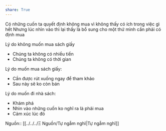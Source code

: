 ```yaml
---  
share: True  
---  
```

Có những cuốn ta quyết định không mua vì không thấy có ích trong việc gì hết Nhưng lúc nhìn vào thì lại thấy là bổ sung cho một thứ mình cần phải có định mua  
  
Lý do không muốn mua sách giấy  
-   Chúng ta không có nhiều tiền  
-   Chúng ta không có thời gian  
  
Lý do muốn mua sách giấy:  
-   Cần được rút xuống ngay để tham khảo  
-   Sau này sẽ ko còn bán  
  
Lý do muốn đi nhà sách:  
- Khám phá  
- Nhìn vào những cuốn ko nghĩ ra là phải mua  
- Cảm xúc lúc đó  
  
Nguồn:: [[../../../Ξ Nguồn/Tự ngẫm nghĩ|Tự ngẫm nghĩ]]  
